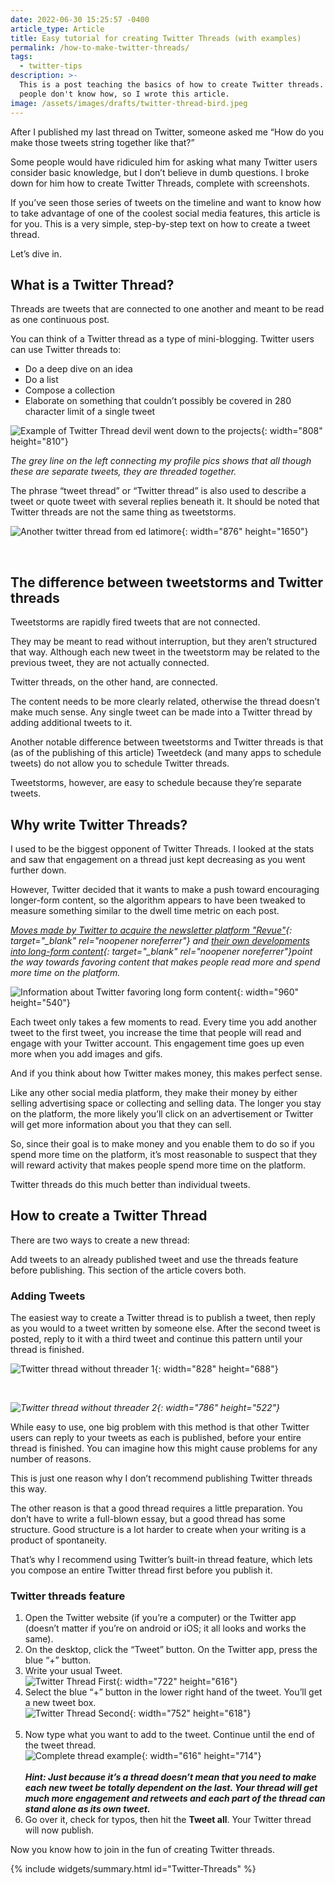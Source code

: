 ```yaml
---
date: 2022-06-30 15:25:57 -0400
article_type: Article
title: Easy tutorial for creating Twitter Threads (with examples)
permalink: /how-to-make-twitter-threads/
tags:
  - twitter-tips
description: >-
  This is a post teaching the basics of how to create Twitter threads. Many
  people don't know how, so I wrote this article.
image: /assets/images/drafts/twitter-thread-bird.jpeg
---
```

After I published my last thread on Twitter, someone asked me “How do you make those tweets string together like that?”

Some people would have ridiculed him for asking what many Twitter users consider basic knowledge, but I don’t believe in dumb questions. I broke down for him how to create Twitter Threads, complete with screenshots.

If you’ve seen those series of tweets on the timeline and want to know how to take advantage of one of the coolest social media features, this article is for you. This is a very simple, step-by-step text on how to create a tweet thread.

Let’s dive in.

## What is a Twitter Thread?

Threads are tweets that are connected to one another and meant to be read as one continuous post.

You can think of a Twitter thread as a type of mini-blogging. Twitter users can use Twitter threads to:

* Do a deep dive on an idea
* Do a list
* Compose a collection
* Elaborate on something that couldn’t possibly be covered in 280 character limit of a single tweet

![Example of Twitter Thread devil went down to the projects](/assets/images/drafts/screen-shot-2022-06-30-at-4-22-08-pm.png "The grey line on the left connecting my profile pics shows that all though these are separate tweets, they are threaded together."){: width="808" height="810"}

*The grey line on the left connecting my profile pics shows that all though these are separate tweets, they are threaded together.*

The phrase “tweet thread” or “Twitter thread” is also used to describe a tweet or quote tweet with several replies beneath it. It should be noted that Twitter threads are not the same thing as tweetstorms.

![Another twitter thread from ed latimore](/assets/images/drafts/screen-shot-2022-06-30-at-4-38-09-pm.png "The tweets underneath my initial tweet have also been referred to as a thread. While engagement beneath your tweet is ideal, it's not what you'll be learning in this article."){: width="876" height="1650"}

&nbsp;

## The difference between tweetstorms and Twitter threads

Tweetstorms are rapidly fired tweets that are not connected.

They may be meant to read without interruption, but they aren’t structured that way. Although each new tweet in the tweetstorm may be related to the previous tweet, they are not actually connected.

Twitter threads, on the other hand, are connected.

The content needs to be more clearly related, otherwise the thread doesn’t make much sense. Any single tweet can be made into a Twitter thread by adding additional tweets to it.

Another notable difference between tweetstorms and Twitter threads is that (as of the publishing of this article) Tweetdeck (and many apps to schedule tweets) do not allow you to schedule Twitter threads.

Tweetstorms, however, are easy to schedule because they’re separate tweets.

## Why write Twitter Threads?

I used to be the biggest opponent of Twitter Threads. I looked at the stats and saw that engagement on a thread just kept decreasing as you went further down.

However, Twitter decided that it wants to make a push toward encouraging longer-form content, so the algorithm appears to have been tweaked to measure something similar to the dwell time metric on each post.

*[Moves made by Twitter to acquire the newsletter platform "Revue"](https://techcrunch.com/2021/01/26/twitter-acquires-revue/){: target="_blank" rel="noopener noreferrer"} and [their own developments into long-form content](https://techcrunch.com/2022/06/22/twitter-officially-rolls-out-its-long-form-content-notes-feature/){: target="_blank" rel="noopener noreferrer"}point the way towards favoring content that makes people read more and spend more time on the platform.*

![Information about Twitter favoring long form content](/assets/images/drafts/twitter-long-form-threads.jpg "Information about Twitter favoring long form content"){: width="960" height="540"}

Each tweet only takes a few moments to read. Every time you add another tweet to the first tweet, you increase the time that people will read and engage with your Twitter account. This engagement time goes up even more when you add images and gifs.

And if you think about how Twitter makes money, this makes perfect sense.

Like any other social media platform, they make their money by either selling advertising space or collecting and selling data. The longer you stay on the platform, the more likely you’ll click on an advertisement or Twitter will get more information about you that they can sell.

So, since their goal is to make money and you enable them to do so if you spend more time on the platform, it’s most reasonable to suspect that they will reward activity that makes people spend more time on the platform.

Twitter threads do this much better than individual tweets.

## How to create a Twitter Thread

There are two ways to create a new thread:

Add tweets to an already published tweet and use the threads feature before publishing. This section of the article covers both.

### Adding Tweets

The easiest way to create a Twitter thread is to publish a tweet, then reply as you would to a tweet written by someone else. After the second tweet is posted, reply to it with a third tweet and continue this pattern until your thread is finished.

![Twitter thread without threader 1](/assets/images/drafts/example-of-tweet-without-threader.png "1. Click on the comment icon for any previously published tweet"){: width="828" height="688"}

&nbsp;

*![Twitter thread without threader 2](/assets/images/drafts/example-of-twitter-thread-2-without-threader.png "2. This will open up a box that you can comment in"){: width="786" height="522"}*

While easy to use, one big problem with this method is that other Twitter users can reply to your tweets as each is published, before your entire thread is finished. You can imagine how this might cause problems for any number of reasons.

This is just one reason why I don’t recommend publishing Twitter threads this way.

The other reason is that a good thread requires a little preparation. You don’t have to write a full-blown essay, but a good thread has some structure. Good structure is a lot harder to create when your writing is a product of spontaneity.

That’s why I recommend using Twitter’s built-in thread feature, which lets you compose an entire Twitter thread first before you publish it.

### Twitter threads feature

1. Open the Twitter website (if you’re a computer) or the Twitter app (doesn’t matter if you’re on android or iOS; it all looks and works the same).
2. On the desktop, click the “Tweet” button. On the Twitter app, press the blue “+” button.
3. Write your usual Tweet.<br>![Twitter Thread First](/assets/images/drafts/screen-shot-2022-06-30-at-5-30-27-pm.png){: width="722" height="616"}
4. Select the blue “+” button in the lower right hand of the tweet. You’ll get a new tweet box.<br>![Twitter Thread Second](/assets/images/drafts/screen-shot-2022-06-30-at-5-32-04-pm.png){: width="752" height="618"}<br>&nbsp;
5. Now type what you want to add to the tweet. Continue until the end of the tweet thread.<br>![Complete thread example](/assets/images/drafts/screen-shot-2022-06-30-at-5-29-54-pm.png){: width="616" height="714"}<br><br>***Hint: Just because it’s a thread doesn’t mean that you need to make each new tweet be totally dependent on the last. Your thread will get much more engagement and retweets and each part of the thread can stand alone as its own tweet.***
6. Go over it, check for typos, then hit the **Tweet all**. Your Twitter thread will now publish.

Now you know how to join in the fun of creating Twitter threads.

{% include widgets/summary.html id="Twitter-Threads" %}

&nbsp;
